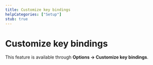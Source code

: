 ```yaml
---
title: Customize key bindings
helpCategories: ["Setup"]
stub: true
---
```


# Customize key bindings

This feature is available through **Options -&gt; Customize key bindings**.
